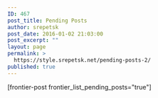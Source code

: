 ```yaml
---
ID: 467
post_title: Pending Posts
author: srepetsk
post_date: 2016-01-02 21:03:00
post_excerpt: ""
layout: page
permalink: >
  https://style.srepetsk.net/pending-posts-2/
published: true
---
```

[frontier-post frontier_list_pending_posts="true"]